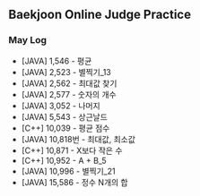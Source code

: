 ## Baekjoon Online Judge Practice
### May Log
* [JAVA] 1,546 - 평균
* [JAVA] 2,523 - 별찍기_13
* [JAVA] 2,562 - 최대값 찾기
* [JAVA] 2,577 - 숫자의 개수
* [JAVA] 3,052 - 나머지
* [JAVA] 5,543 - 상근날드
* [C++] 10,039 - 평균 점수
* [JAVA] 10,818번 - 최대값, 최소값
* [C++] 10,871 - X보다 작은 수
* [C++] 10,952 - A + B_5
* [JAVA] 10,996 - 별찍기_21
* [JAVA] 15,586 - 정수 N개의 합
